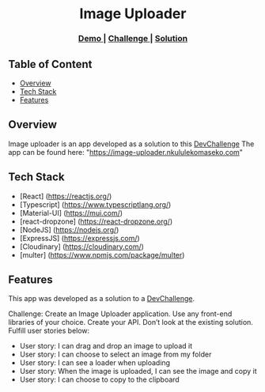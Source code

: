<h1 align="center">Image Uploader</h1>
<div align="center">
  <h3>
    <a href="https://image-uploader.nkululekomaseko.com">
      Demo
    </a>
    <span> | </span>
    <a href="https://devchallenges.io/challenges/O2iGT9yBd6xZBrOcVirx">
      Challenge
    </a>
        <span> | </span>
    <a href="https://github.com/nkululekomaseko/image-uploader">
      Solution
    </a>
  </h3>
</div>

## Table of Content

- [Overview](#overview)
- [Tech Stack](#tech-stack)
- [Features](#features)

## Overview

Image uploader is an app developed as a solution to this [DevChallenge](https://devchallenges.io/challenges/O2iGT9yBd6xZBrOcVirx)
The app can be found here: "https://image-uploader.nkululekomaseko.com"

## Tech Stack

- [React] (https://reactjs.org/)
- [Typescript] (https://www.typescriptlang.org/)
- [Material-UI] (https://mui.com/)
- [react-dropzone] (https://react-dropzone.org/)
- [NodeJS] (https://nodejs.org/)
- [ExpressJS] (https://expressjs.com/)
- [Cloudinary] (https://cloudinary.com/)
- [multer] (https://www.npmjs.com/package/multer)

## Features

This app was developed as a solution to a [DevChallenge](https://devchallenges.io/challenges/O2iGT9yBd6xZBrOcVirx).

Challenge: Create an Image Uploader application. Use any front-end libraries of your choice. Create your API. Don’t look at the existing solution. Fulfill user stories below:

- User story: I can drag and drop an image to upload it
- User story: I can choose to select an image from my folder
- User story: I can see a loader when uploading
- User story: When the image is uploaded, I can see the image and copy it
- User story: I can choose to copy to the clipboard
